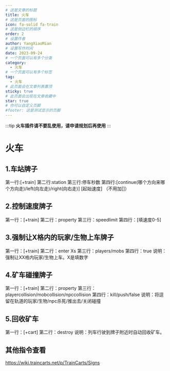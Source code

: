 ```yaml
---
# 这是文章的标题
title: 火车
# 这是页面的图标
icon: fa-solid fa-train
# 这是侧边栏的顺序
order: 2
# 设置作者
author: YangXiaoMian
# 设置写作时间
date: 2023-09-24
# 一个页面可以有多个分类
category:
  - 火车
# 一个页面可以有多个标签
tag:
  - 火车
# 此页面会在文章列表置顶
sticky: true
# 此页面会出现在文章收藏中
star: true
# 你可以自定义页脚
#footer: 这是测试显示的页脚
---
```

:::tip
**火车插件请不要乱使用，请申请规划后再使用**
:::

# 火车

## **1.车站牌子**
第一行:[+train]
第二行:station
第三行:停车秒数
第四行:[continue(哪个方向来哪个方向走)/left(向左走)/right(向右走)] [起始速度] （不用加[]）

## **2.控制速度牌子**
第一行：[+train]
第二行：property
第三行：speedlimit
第四行：[填速度0-5]

## **3.强制让X格内的玩家/生物上车牌子**
第一行：[+train]
第二行：enter Xs
第三行：players/mobs
第四行：true
说明：强制让XX格内玩家/生物上车。X是填数字

## **4.矿车碰撞牌子**
第一行：[+train]
第二行：property
第三行：playercollision/mobcollision/npccollision
第四行：kill/push/false
说明：将逗留在轨道的玩家/生物/npc杀死/推出去/关闭碰撞

## **5.回收矿车**
第一行：[+cart]
第二行：destroy
说明：列车行驶到牌子附近时自动回收矿车。

## **其他指令查看**
https://wiki.traincarts.net/p/TrainCarts/Signs

